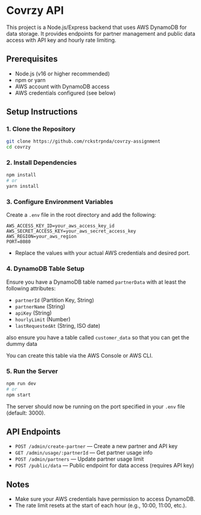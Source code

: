 # Covrzy API

This project is a Node.js/Express backend that uses AWS DynamoDB for data storage. It provides endpoints for partner management and public data access with API key and hourly rate limiting.

## Prerequisites

- Node.js (v16 or higher recommended)
- npm or yarn
- AWS account with DynamoDB access
- AWS credentials configured (see below)

## Setup Instructions

### 1. Clone the Repository
```bash
git clone https://github.com/rckstrpnda/covrzy-assignment
cd covrzy
```

### 2. Install Dependencies
```bash
npm install
# or
yarn install
```

### 3. Configure Environment Variables
Create a `.env` file in the root directory and add the following:

```
AWS_ACCESS_KEY_ID=your_aws_access_key_id
AWS_SECRET_ACCESS_KEY=your_aws_secret_access_key
AWS_REGION=your_aws_region
PORT=8080
```

- Replace the values with your actual AWS credentials and desired port.

### 4. DynamoDB Table Setup
Ensure you have a DynamoDB table named `partnerData` with at least the following attributes:
- `partnerId` (Partition Key, String)
- `partnerName` (String)
- `apiKey` (String)
- `hourlyLimit` (Number)
- `lastRequestedAt` (String, ISO date)

also ensure you have a table called `customer_data` so that you can get the dummy data

You can create this table via the AWS Console or AWS CLI.

### 5. Run the Server
```bash
npm run dev
# or
npm start
```

The server should now be running on the port specified in your `.env` file (default: 3000).

## API Endpoints

- `POST /admin/create-partner` — Create a new partner and API key
- `GET /admin/usage/:partnerId` — Get partner usage info
- `POST /admin/partners` — Update partner usage limit
- `POST /public/data` — Public endpoint for data access (requires API key)

## Notes
- Make sure your AWS credentials have permission to access DynamoDB.
- The rate limit resets at the start of each hour (e.g., 10:00, 11:00, etc.).

